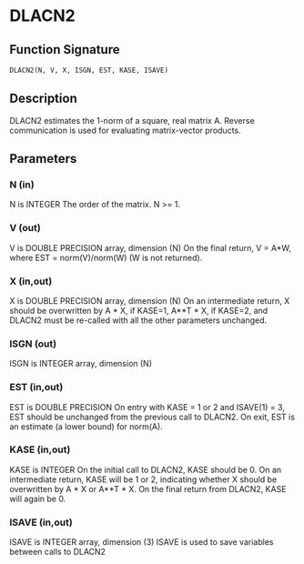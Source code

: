 # DLACN2

## Function Signature

```fortran
DLACN2(N, V, X, ISGN, EST, KASE, ISAVE)
```

## Description


 DLACN2 estimates the 1-norm of a square, real matrix A.
 Reverse communication is used for evaluating matrix-vector products.

## Parameters

### N (in)

N is INTEGER The order of the matrix. N >= 1.

### V (out)

V is DOUBLE PRECISION array, dimension (N) On the final return, V = A*W, where EST = norm(V)/norm(W) (W is not returned).

### X (in,out)

X is DOUBLE PRECISION array, dimension (N) On an intermediate return, X should be overwritten by A * X, if KASE=1, A**T * X, if KASE=2, and DLACN2 must be re-called with all the other parameters unchanged.

### ISGN (out)

ISGN is INTEGER array, dimension (N)

### EST (in,out)

EST is DOUBLE PRECISION On entry with KASE = 1 or 2 and ISAVE(1) = 3, EST should be unchanged from the previous call to DLACN2. On exit, EST is an estimate (a lower bound) for norm(A).

### KASE (in,out)

KASE is INTEGER On the initial call to DLACN2, KASE should be 0. On an intermediate return, KASE will be 1 or 2, indicating whether X should be overwritten by A * X or A**T * X. On the final return from DLACN2, KASE will again be 0.

### ISAVE (in,out)

ISAVE is INTEGER array, dimension (3) ISAVE is used to save variables between calls to DLACN2

